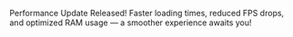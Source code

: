 Performance Update Released!
Faster loading times, reduced FPS drops, and optimized RAM usage — a smoother experience awaits you!
